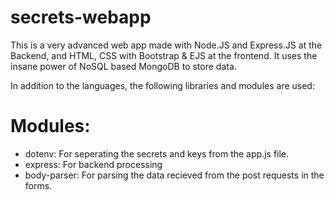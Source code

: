 # secrets-webapp

This is a very advanced web app made with Node.JS and Express.JS at the Backend, and HTML, CSS with Bootstrap & EJS at the frontend.
It uses the insane power of NoSQL based MongoDB to store data.

In addition to the languages, the following libraries and modules are used:

# Modules:
- dotenv: For seperating the secrets and keys from the app.js file.
- express: For backend processing
- body-parser: For parsing the data recieved from the post requests in the forms.
